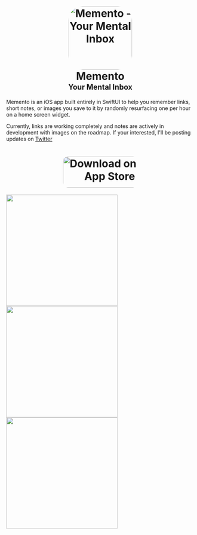 <h1 align="center">
    <a href="https://apps.apple.com/us/app/memento-your-mental-inbox/id6541765296?itscg=30200&amp;itsct=apps_box_appicon" style="width: 170px; height: 170px; border-radius: 22%; overflow: hidden; display: inline-block; vertical-align: middle;"><img src="https://is1-ssl.mzstatic.com/image/thumb/Purple211/v4/9b/53/52/9b5352f7-034a-a8c0-e806-cee97e4f8b5b/AppIcon-1x_U007epad-0-85-220-0.png/540x540bb.jpg" alt="Memento - Your Mental Inbox" style="width: 170px; height: 170px; border-radius: 22%; overflow: hidden; display: inline-block; vertical-align: middle;"></a>
    <br>
    <b>Memento</b>
    <br>
    <sub><sup>Your Mental Inbox</sup></sub>
    <br>
</h1>

<p>Memento is an iOS app built entirely in SwiftUI to help you remember links, short notes, or images you save to it by randomly resurfacing one per hour on a home screen widget.</p> 

<p>Currently, links are working completely and notes are actively in development with images on the roadmap. 
If your interested, I'll be posting updates on <a href="https://twitter.com/intent/follow?screen_name=knotbin">Twitter</a></p>

<h1 align="center">
    <a href="https://apps.apple.com/us/app/memento-your-mental-inbox/id6541765296?itsct=apps_box_badge&amp;itscg=30200" style="display: inline-block; overflow: hidden; border-radius: 13px; width: 200px; height: 83px;"><img src="https://tools.applemediaservices.com/api/badges/download-on-the-app-store/black/en-us?size=250x83&amp;releaseDate=1724112000" alt="Download on the App Store" style="border-radius: 13px; width: 250px; height: 83px;"></a>
</h1>

<img src="https://github.com/knotbin/memento/blob/main/.github/README/DeviceOne.png?raw=true" style="width:298px">
<img src="https://github.com/knotbin/memento/blob/main/.github/README/DeviceTwo.png?raw=true" style="width:298px">
<img src="https://github.com/knotbin/memento/blob/main/.github/README/DeviceThree.png?raw=true" style="width:298px">
